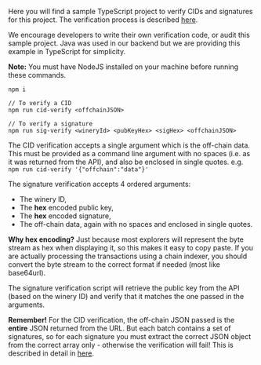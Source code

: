 Here you will find a sample TypeScript project to verify CIDs and signatures for this project.
The verification process is described [here](../README.md).

We encourage developers to write their own verification code, or audit this sample project.
Java was used in our backend but we are providing this example in TypeScript for simplicity.

**Note:** You must have NodeJS installed on your machine before running these commands.

```
npm i

// To verify a CID
npm run cid-verify <offchainJSON>

// To verify a signature
npm run sig-verify <wineryId> <pubKeyHex> <sigHex> <offchainJSON>
```

The CID verification accepts a single argument which is the off-chain data. This must be provided as a command line argument with no spaces (i.e. as it was returned from the API), and also be enclosed in single quotes. e.g. `npm run cid-verify '{"offchain":"data"}'`

The signature verification accepts 4 ordered arguments:
- The winery ID,
- The **hex** encoded public key,
- The **hex** encoded signature,
- The off-chain data, again with no spaces and enclosed in single quotes.

**Why hex encoding?** Just because most explorers will represent the byte stream as hex when displaying it, so this makes it easy to copy paste. If you are actually processing the transactions using a chain indexer, you should convert the byte stream to the correct format if needed (most like base64url).

The signature verification script will retrieve the public key from the API (based on the winery ID) and verify that it matches the one passed in the arguments.

**Remember!** For the CID verification, the off-chain JSON passed is the __entire__ JSON returned from the URL.
But each batch contains a set of signatures, so for each signature you must extract the correct JSON object from the correct array only - otherwise the verification will fail!
This is described in detail in [here](../README.md).
